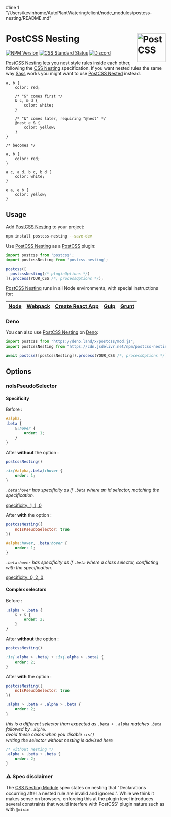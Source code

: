 #line 1 "/Users/kevinhome/AutoPlantWatering/client/node_modules/postcss-nesting/README.md"
# PostCSS Nesting [<img src="https://postcss.github.io/postcss/logo.svg" alt="PostCSS" width="90" height="90" align="right">][postcss]

[![NPM Version][npm-img]][npm-url]
[![CSS Standard Status][css-img]][css-url]
[<img alt="Discord" src="https://shields.io/badge/Discord-5865F2?logo=discord&logoColor=white">][discord]

[PostCSS Nesting] lets you nest style rules inside each other, following the
[CSS Nesting] specification. If you want nested rules the same way [Sass] works
you might want to use [PostCSS Nested] instead.

```pcss
a, b {
	color: red;

	/* "&" comes first */
	& c, & d {
		color: white;
	}

	/* "&" comes later, requiring "@nest" */
	@nest e & {
		color: yellow;
	}
}

/* becomes */

a, b {
	color: red;
}

a c, a d, b c, b d {
	color: white;
}

e a, e b {
	color: yellow;
}
```

## Usage

Add [PostCSS Nesting] to your project:

```bash
npm install postcss-nesting --save-dev
```

Use [PostCSS Nesting] as a [PostCSS] plugin:

```js
import postcss from 'postcss';
import postcssNesting from 'postcss-nesting';

postcss([
  postcssNesting(/* pluginOptions */)
]).process(YOUR_CSS /*, processOptions */);
```

[PostCSS Nesting] runs in all Node environments, with special instructions for:

| [Node](INSTALL.md#node) | [Webpack](INSTALL.md#webpack) | [Create React App](INSTALL.md#create-react-app) | [Gulp](INSTALL.md#gulp) | [Grunt](INSTALL.md#grunt) |
| --- | --- | --- | --- | --- |

### Deno

You can also use [PostCSS Nesting] on [Deno]:

```js
import postcss from "https://deno.land/x/postcss/mod.js";
import postcssNesting from "https://cdn.jsdelivr.net/npm/postcss-nesting@10/mod.js";

await postcss([postcssNesting]).process(YOUR_CSS /*, processOptions */);
```

## Options

### noIsPseudoSelector

#### Specificity

Before :

```css
#alpha,
.beta {
	&:hover {
		order: 1;
	}
}
```

After **without** the option :

```js
postcssNesting()
```

```css
:is(#alpha,.beta):hover {
	order: 1;
}
```

_`.beta:hover` has specificity as if `.beta` where an id selector, matching the specification._

[specificity: 1, 1, 0](https://polypane.app/css-specificity-calculator/#selector=%3Ais(%23alpha%2C.beta)%3Ahover)

After **with** the option :

```js
postcssNesting({
	noIsPseudoSelector: true
})
```

```css
#alpha:hover, .beta:hover {
	order: 1;
}
```

_`.beta:hover` has specificity as if `.beta` where a class selector, conflicting with the specification._

[specificity: 0, 2, 0](https://polypane.app/css-specificity-calculator/#selector=.beta%3Ahover)


#### Complex selectors

Before :

```css
.alpha > .beta {
	& + & {
		order: 2;
	}
}
```

After **without** the option :

```js
postcssNesting()
```

```css
:is(.alpha > .beta) + :is(.alpha > .beta) {
	order: 2;
}
```

After **with** the option :

```js
postcssNesting({
	noIsPseudoSelector: true
})
```

```css
.alpha > .beta + .alpha > .beta {
	order: 2;
}
```

_this is a different selector than expected as `.beta + .alpha` matches `.beta` followed by `.alpha`._<br>
_avoid these cases when you disable `:is()`_<br>
_writing the selector without nesting is advised here_

```css
/* without nesting */
.alpha > .beta + .beta {
	order: 2;
}
```

### ⚠️ Spec disclaimer

The [CSS Nesting Module] spec states on nesting that "Declarations occurring after a nested rule are invalid and ignored.".
While we think it makes sense on browsers, enforcing this at the plugin level introduces several constraints that would
interfere with PostCSS' plugin nature such as with `@mixin`

[css-img]: https://cssdb.org/images/badges/nesting-rules.svg
[css-url]: https://cssdb.org/#nesting-rules
[discord]: https://discord.gg/bUadyRwkJS
[npm-img]: https://img.shields.io/npm/v/postcss-nesting.svg
[npm-url]: https://www.npmjs.com/package/postcss-nesting

[CSS Nesting]: https://drafts.csswg.org/css-nesting-1/
[PostCSS]: https://github.com/postcss/postcss
[PostCSS Nesting]: https://github.com/csstools/postcss-plugins/tree/main/plugins/postcss-nesting
[Deno]: https://deno.land/x/postcss_nesting
[PostCSS Nested]: https://github.com/postcss/postcss-nested
[Sass]: https://sass-lang.com/
[CSS Nesting Module]: https://www.w3.org/TR/css-nesting-1/

